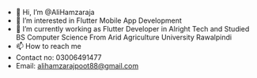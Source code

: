 - 👋 Hi, I’m @AliHamzaraja
- 👀 I’m interested in Flutter Mobile App Development
- 🌱 I’m currently working as Flutter Developer in Alright Tech and Studied BS Computer Science From Arid Agriculture University Rawalpindi
- 📫 How to reach me 
- Contact no: 03006491477
- Email: alihamzarajpoot88@gmail.com

<!---
AliHamzaraja/AliHamzaraja is a ✨ special ✨ repository because its `README.md` (this file) appears on your GitHub profile.
You can click the Preview link to take a look at your changes.
--->
